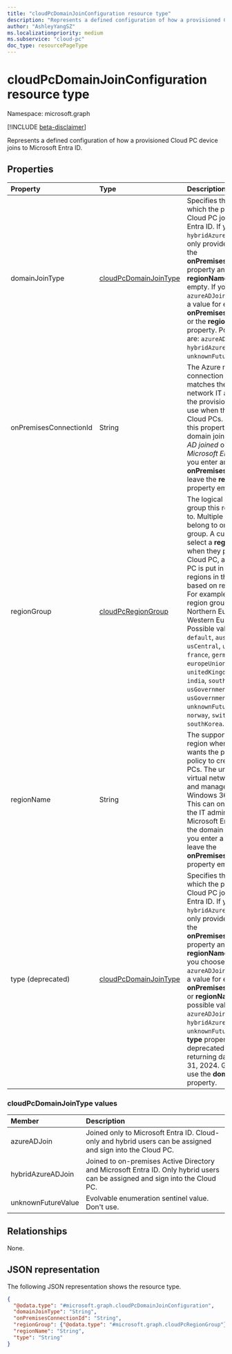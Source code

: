 ```yaml
---
title: "cloudPcDomainJoinConfiguration resource type"
description: "Represents a defined configuration of how a provisioned Cloud PC device joins to Microsoft Entra ID."
author: "AshleyYangSZ"
ms.localizationpriority: medium
ms.subservice: "cloud-pc"
doc_type: resourcePageType
---
```


# cloudPcDomainJoinConfiguration resource type

Namespace: microsoft.graph

[!INCLUDE [beta-disclaimer](../../includes/beta-disclaimer.md)]

Represents a defined configuration of how a provisioned Cloud PC device joins to Microsoft Entra ID.

## Properties
|Property|Type|Description|
|:---|:---|:---|
|domainJoinType|[cloudPcDomainJoinType](#cloudpcdomainjointype-values)|Specifies the method by which the provisioned Cloud PC joins Microsoft Entra ID. If you choose the `hybridAzureADJoin` type, only provide a value for the **onPremisesConnectionId** property and leave the **regionName** property empty. If you choose the `azureADJoin` type, provide a value for either the **onPremisesConnectionId** or the **regionName** property. Possible values are: `azureADJoin`, `hybridAzureADJoin`, `unknownFutureValue`.|
|onPremisesConnectionId|String|The Azure network connection ID that matches the virtual network IT admins want the provisioning policy to use when they create Cloud PCs. You can use this property in both domain join types: _Azure AD joined_ or _Hybrid Microsoft Entra joined_. If you enter an **onPremisesConnectionId**, leave the **regionName** property empty.|
|regionGroup|[cloudPcRegionGroup](../resources/cloudpcsupportedregion.md#cloudpcregiongroup-values)|The logical geographic group this region belongs to. Multiple regions can belong to one region group. A customer can select a **regionGroup** when they provision a Cloud PC, and the Cloud PC is put in one of the regions in the group based on resource status. For example, the Europe region group contains the Northern Europe and Western Europe regions. Possible values are: `default`, `australia`, `canada`, `usCentral`, `usEast`, `usWest`, `france`, `germany`, `europeUnion`, `unitedKingdom`, `japan`, `asia`, `india`, `southAmerica`, `euap`, `usGovernment`, `usGovernmentDOD`, `unknownFutureValue`, `norway`, `switzerland`, and `southKorea`. Read-only.|
|regionName|String|The supported Azure region where the IT admin wants the provisioning policy to create Cloud PCs. The underlying virtual network is created and managed by the Windows 365 service. This can only be entered if the IT admin chooses Microsoft Entra joined as the domain join type. If you enter a **regionName**, leave the **onPremisesConnectionId** property empty.|
|type (deprecated)|[cloudPcDomainJoinType](#cloudpcdomainjointype-values)|Specifies the method by which the provisioned Cloud PC joins Microsoft Entra ID. If you choose the `hybridAzureADJoin` type, only provide a value for the **onPremisesConnectionId** property and leave **regionName** as empty. If you choose the `azureADJoin` type, provide a value for either **onPremisesConnectionId** or **regionName**. The possible values are: `azureADJoin`, `hybridAzureADJoin`, `unknownFutureValue`. The **type** property is deprecated and will stop returning data on January 31, 2024. Going forward, use the **domainJoinType** property.|


### cloudPcDomainJoinType values

|Member|Description|
|:---|:---|
|azureADJoin|Joined only to Microsoft Entra ID. Cloud-only and hybrid users can be assigned and sign into the Cloud PC.|
|hybridAzureADJoin|Joined to on-premises Active Directory and Microsoft Entra ID. Only hybrid users can be assigned and sign into the Cloud PC.|
|unknownFutureValue|Evolvable enumeration sentinel value. Don't use.|

## Relationships
None.

## JSON representation
The following JSON representation shows the resource type.
<!-- {
  "blockType": "resource",
  "@odata.type": "microsoft.graph.cloudPcDomainJoinConfiguration"
}
-->
``` json
{
  "@odata.type": "#microsoft.graph.cloudPcDomainJoinConfiguration",
  "domainJoinType": "String",
  "onPremisesConnectionId": "String",
  "regionGroup": {"@odata.type": "#microsoft.graph.cloudPcRegionGroup"},
  "regionName": "String",
  "type": "String"
}
```
